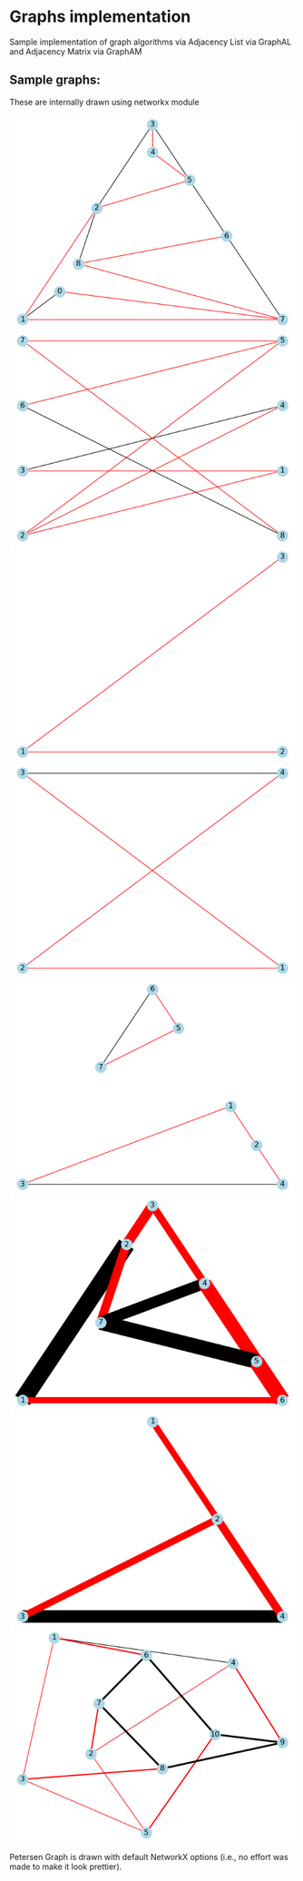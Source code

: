 # Graphs implementation

Sample implementation of graph algorithms via Adjacency List via GraphAL and Adjacency Matrix via GraphAM

## Sample graphs:
These are internally drawn using networkx module

![Figure 1](Figure_1.png)
![Figure 2](Figure_2.png)
![Figure 3](Figure_3.png)
![Figure 4](Figure_4.png)
![Figure 5](Figure_5.png)
![Figure 6](Figure_6.png)
![Figure 7](Figure_7.png)
![Petersen Graph](Figure_8.png)

Petersen Graph is drawn with default NetworkX options (i.e., no effort was made to make it look prettier).